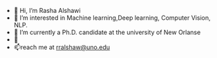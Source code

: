 - 👋 Hi, I’m Rasha Alshawi
- 👀 I’m interested in Machine learning,Deep learning, Computer Vision, NLP.
- 🌱 I’m currently a Ph.D. candidate at the university of New Orlanse
- 💞️ 
- 📫reach me at rralshaw@uno.edu

<!---
RashaAlshawi/RashaAlshawi is a ✨ special ✨ repository because its `README.md` (this file) appears on your GitHub profile.
You can click the Preview link to take a look at your changes.
--->
